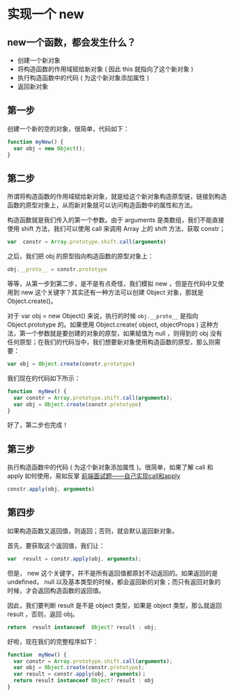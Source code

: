 # 实现一个 new

## new一个函数，都会发生什么？

- 创建一个新对象
- 将构造函数的作用域赋给新对象 ( 因此 this 就指向了这个新对象 )
- 执行构造函数中的代码 ( 为这个新对象添加属性 )
- 返回新对象

## 第一步

创建一个新的空的对象，很简单，代码如下：

```javascript
function myNew() {
  var obj = new Object();
} 
```

## 第二步

所谓将构造函数的作用域赋给新对象，就是给这个新对象构造原型链，链接到构造函数的原型对象上，从而新对象就可以访问构造函数中的属性和方法。

构造函数就是我们传入的第一个参数。由于 arguments 是类数组，我们不能直接使用 shift 方法，我们可以使用 call 来调用 Array  上的  shift  方法，获取 constr；

```javascript
var  constr = Array.prototype.shift.call(arguments)
```

之后，我们把  obj 的原型指向构造函数的原型对象上：

```javascript
obj.__proto__ = constr.prototype
```

等等，从第一步到第二步，是不是有点奇怪，我们模拟 new ，但是在代码中又使用到  new  这个关键字？其实还有一种方法可以创建 Object 对象，那就是 Object.create()。



对于 var obj = new  Object() 来说，执行的时候  `obj.__proto__`  是指向  Object.prototype 的。如果使用 Object.create( object,  objectProps ) 这种方法，第一个参数就是要创建的对象的原型，如果赋值为 null ，则得到的 obj 没有任何原型；在我们的代码当中，我们想要新对象使用构造函数的原型，那么则需要：

```javascript
var obj = Object.create(constr.prototype)
```

我们现在的代码如下所示：

```javascript
function  myNew() {
  var constr = Array.prototype.shift.call(arguments);
  var obj = Object.create(constr.prototype)
}
```

好了，第二步也完成！

## 第三步

执行构造函数中的代码 ( 为这个新对象添加属性 )。很简单，如果了解 call 和 apply 如何使用，易如反掌 [前端面试题——自己实现call和apply](https://zhuanlan.zhihu.com/p/83523272)

```javascript
constr.apply(obj, arguments)
```

## 第四步

如果构造函数又返回值，则返回；否则，就会默认返回新对象。

首先，要获取这个返回值，我们让：

```javascript
var  result = constr.apply(obj, arguments);
```

但是， new 这个关键字，并不是所有返回值都原封不动返回的。如果返回的是 undefined， null 以及基本类型的时候，都会返回新的对象；而只有返回对象的时候，才会返回构造函数的返回值。

因此，我们要判断 result 是不是  object 类型，如果是 object 类型，那么就返回  result ，否则，返回  obj。

```javascript
return  result instanceof  Object? result : obj;
```

好啦，现在我们的完整程序如下：

```javascript
function  myNew() {
  var constr = Array.prototype.shift.call(arguments);
  var obj = Object.create(constr.prototype);
  var result = constr.apply(obj, arguments)；
  return result instanceof Object? result : obj
}
```

